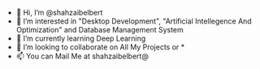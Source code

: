 - 👋 Hi, I’m @shahzaibelbert
- 👀 I’m interested in "Desktop Development", "Artificial Intellegence And Optimization" and Database Management System
- 🌱 I’m currently learning Deep Learning
- 💞️ I’m looking to collaborate on All My Projects or *
- 📫 You can Mail Me at shahzaibelbert@

